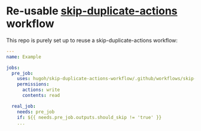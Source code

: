 # Re-usable [skip-duplicate-actions](https://github.com/marketplace/actions/skip-duplicate-actions) workflow

This repo is purely set up to reuse a skip-duplicate-actions workflow:

```yaml
---
name: Example

jobs:
  pre_job:
    uses: hugoh/skip-duplicate-actions-workflow/.github/workflows/skip-duplicate-actions.yml@master
    permissions:
      actions: write
      contents: read

  real_job:
    needs: pre_job
    if: ${{ needs.pre_job.outputs.should_skip != 'true' }}
    ...
```

